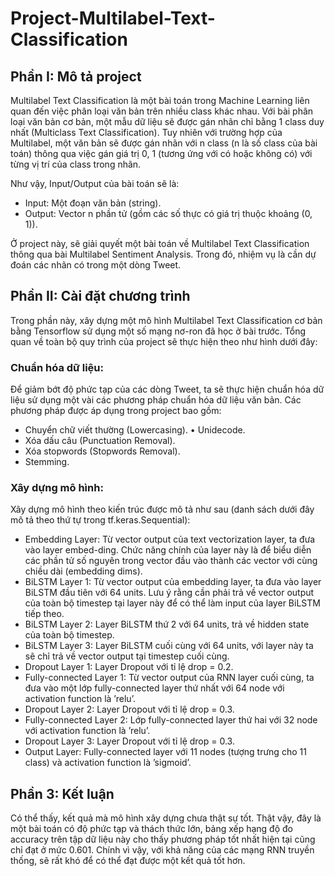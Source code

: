 # Project-Multilabel-Text-Classification
## Phần I: Mô tả project
Multilabel Text Classification là một bài toán trong Machine Learning liên quan đến việc phân loại văn bản trên nhiều class khác nhau. Với bài phân loại văn bản cơ bản, một mẫu dữ liệu sẽ được gán nhãn chỉ bằng 1 class duy nhất (Multiclass Text Classification). Tuy nhiên với trường hợp của Multilabel, một văn bản sẽ được gán nhãn với n class (n là số class của bài toán) thông qua việc gán giá trị 0, 1 (tương ứng với có hoặc không có) với từng vị trí của class trong nhãn.

Như vậy, Input/Output của bài toán sẽ là: 
- Input: Một đoạn văn bản (string).
- Output: Vector n phần tử (gồm các số thực có giá trị thuộc khoảng (0, 1)).

Ở project này, sẽ giải quyết một bài toán về Multilabel Text Classification thông qua bài Multilabel Sentiment Analysis. Trong đó, nhiệm vụ là cần dự đoán các nhãn có trong một dòng Tweet.

## Phần II: Cài đặt chương trình
Trong phần này, xây dựng một mô hình Multilabel Text Classification cơ bản bằng Tensorflow sử dụng một số mạng nơ-ron đã học ở bài trước. Tổng quan về toàn bộ quy trình của project sẽ thực hiện theo như hình dưới đây:

### Chuẩn hóa dữ liệu: 
Để giảm bớt độ phức tạp của các dòng Tweet, ta sẽ thực hiện chuẩn hóa dữ liệu sử dụng một vài các phương pháp chuẩn hóa dữ liệu văn bản. Các phương pháp được áp dụng trong project bao gồm:
- Chuyển chữ viết thường (Lowercasing). • Unidecode.
- Xóa dấu câu (Punctuation Removal).
- Xóa stopwords (Stopwords Removal).
- Stemming.

### Xây dựng mô hình: 
Xây dựng mô hình theo kiến trúc được mô tả như sau (danh sách dưới đây mô tả theo thứ tự trong tf.keras.Sequential):
- Embedding Layer: Từ vector output của text vectorization layer, ta đưa vào layer embed-ding. Chức năng chính của layer này là để biểu diễn các phần tử số nguyên trong vector đầu vào thành các vector với cùng chiều dài (embedding dims).
- BiLSTM Layer 1: Từ vector output của embedding layer, ta đưa vào layer BiLSTM đầu tiên với 64 units. Lưu ý rằng cần phải trả về vector output của toàn bộ timestep tại layer này để có thể làm input của layer BiLSTM tiếp theo.
- BiLSTM Layer 2: Layer BiLSTM thứ 2 với 64 units, trả về hidden state của toàn bộ timestep.
- BiLSTM Layer 3: Layer BiLSTM cuối cùng với 64 units, với layer này ta sẽ chỉ trả về vector output tại timestep cuối cùng.
- Dropout Layer 1: Layer Dropout với tỉ lệ drop = 0.2.
- Fully-connected Layer 1: Từ vector output của RNN layer cuối cùng, ta đưa vào một lớp
fully-connected layer thứ nhất với 64 node với activation function là ’relu’.
- Dropout Layer 2: Layer Dropout với tỉ lệ drop = 0.3.
- Fully-connected Layer 2: Lớp fully-connected layer thứ hai với 32 node với activation function là ’relu’.
- Dropout Layer 3: Layer Dropout với tỉ lệ drop = 0.3.
- Output Layer: Fully-connected layer với 11 nodes (tượng trưng cho 11 class) và activation function là ’sigmoid’.

## Phần 3: Kết luận
Có thể thấy, kết quả mà mô hình xây dựng chưa thật sự tốt. Thật vậy, đây là một bài toán có độ phức tạp và thách thức lớn, bảng xếp hạng độ đo accuracy trên tập dữ liệu này cho thấy phương pháp tốt nhất hiện tại cũng chỉ đạt ở mức 0.601. Chính vì vậy, với khả năng của các mạng RNN truyền thống, sẽ rất khó để có thể đạt được một kết quả tốt hơn.
